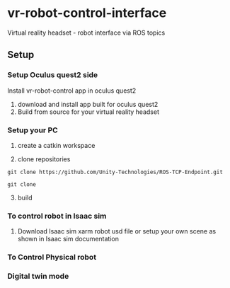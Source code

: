 # vr-robot-control-interface
Virtual reality headset - robot interface via ROS topics
## Setup
### Setup Oculus quest2 side
Install vr-robot-control app in oculus quest2
1. download and install app built for oculus quest2
2. Build from source for your virtual reality headset
### Setup your PC
1. create a catkin workspace

2. clone repositories
```
git clone https://github.com/Unity-Technologies/ROS-TCP-Endpoint.git
```
```
git clone 
```

3. build 

### To control robot in Isaac sim
1. Download Isaac sim xarm robot usd file or setup your own scene as shown in Isaac sim documentation

### To Control Physical robot

### Digital twin mode
